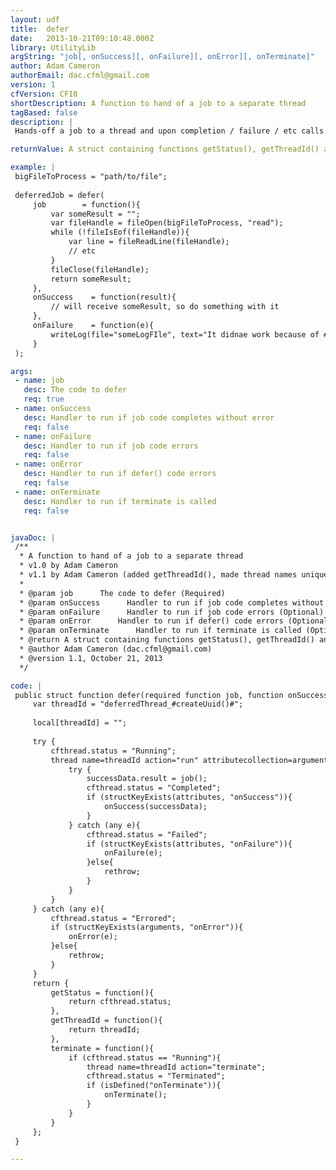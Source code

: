 ```yaml
---
layout: udf
title:  defer
date:   2013-10-21T09:10:48.000Z
library: UtilityLib
argString: "job[, onSuccess][, onFailure][, onError][, onTerminate]"
author: Adam Cameron
authorEmail: dac.cfml@gmail.com
version: 1
cfVersion: CF10
shortDescription: A function to hand of a job to a separate thread
tagBased: false
description: |
 Hands-off a job to a thread and upon completion / failure / etc calls the provided event handlers.

returnValue: A struct containing functions getStatus(), getThreadId() and terminate()

example: |
 bigFileToProcess = "path/to/file";
 
 deferredJob = defer(
     job        = function(){
         var someResult = "";
         var fileHandle = fileOpen(bigFileToProcess, "read");
         while (!fileIsEof(fileHandle)){
             var line = fileReadLine(fileHandle);
             // etc
         }
         fileClose(fileHandle); 
         return someResult;
     },
     onSuccess    = function(result){
         // will receive someResult, so do something with it
     },
     onFailure    = function(e){
         writeLog(file="someLogFIle", text="It didnae work because of #e.message#");
     }
 );

args:
 - name: job
   desc: The code to defer
   req: true
 - name: onSuccess
   desc: Handler to run if job code completes without error
   req: false
 - name: onFailure
   desc: Handler to run if job code errors
   req: false
 - name: onError
   desc: Handler to run if defer() code errors
   req: false
 - name: onTerminate
   desc: Handler to run if terminate is called
   req: false


javaDoc: |
 /**
  * A function to hand of a job to a separate thread
  * v1.0 by Adam Cameron
  * v1.1 by Adam Cameron (added getThreadId(), made thread names unique, fixed logic error around onError())
  * 
  * @param job      The code to defer (Required)
  * @param onSuccess      Handler to run if job code completes without error (Optional)
  * @param onFailure      Handler to run if job code errors (Optional)
  * @param onError      Handler to run if defer() code errors (Optional)
  * @param onTerminate      Handler to run if terminate is called (Optional)
  * @return A struct containing functions getStatus(), getThreadId() and terminate() 
  * @author Adam Cameron (dac.cfml@gmail.com) 
  * @version 1.1, October 21, 2013 
  */

code: |
 public struct function defer(required function job, function onSuccess, function onFailure, function onError, function onTerminate){
     var threadId = "deferredThread_#createUuid()#";
 
     local[threadId] = "";
 
     try {
         cfthread.status = "Running";
         thread name=threadId action="run" attributecollection=arguments {
             try {
                 successData.result = job();
                 cfthread.status = "Completed";
                 if (structKeyExists(attributes, "onSuccess")){
                     onSuccess(successData);
                 }
             } catch (any e){
                 cfthread.status = "Failed";
                 if (structKeyExists(attributes, "onFailure")){
                     onFailure(e);
                 }else{
                     rethrow;
                 }
             }
         }
     } catch (any e){
         cfthread.status = "Errored";
         if (structKeyExists(arguments, "onError")){
             onError(e);
         }else{
             rethrow;
         }
     }
     return {
         getStatus = function(){
             return cfthread.status;
         },
         getThreadId = function(){
             return threadId;
         },
         terminate = function(){
             if (cfthread.status == "Running"){
                 thread name=threadId action="terminate";
                 cfthread.status = "Terminated";
                 if (isDefined("onTerminate")){
                     onTerminate();
                 }
             }
         }
     };
 }

---
```


